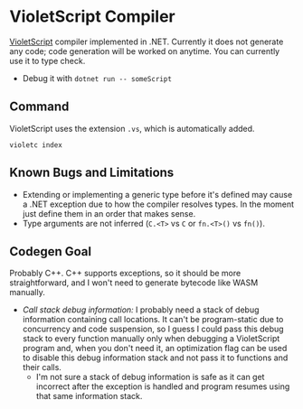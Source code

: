 # VioletScript Compiler

[VioletScript](https://violetscript.github.io) compiler implemented in .NET. Currently it does not generate any code; code generation will be worked on anytime. You can currently use it to type check.

- Debug it with `dotnet run -- someScript`

## Command

VioletScript uses the extension `.vs`, which is automatically added.

```
violetc index
```

## Known Bugs and Limitations

- Extending or implementing a generic type before it's defined may cause a .NET exception due to how the compiler resolves types. In the moment just define them in an order that makes sense.
- Type arguments are not inferred (`C.<T>` vs `C` or `fn.<T>()` vs `fn()`).

## Codegen Goal

Probably C++. C++ supports exceptions, so it should be more straightforward, and I won't need to generate bytecode like WASM manually.

- _Call stack debug information:_ I probably need a stack of debug information containing call locations. It can't be program-static due to concurrency and code suspension, so I guess I could pass this debug stack to every function manually only when debugging a VioletScript program and, when you don't need it, an optimization flag can be used to disable this debug information stack and not pass it to functions and their calls.
  - I'm not sure a stack of debug information is safe as it can get incorrect after the exception is handled and program resumes using that same information stack.